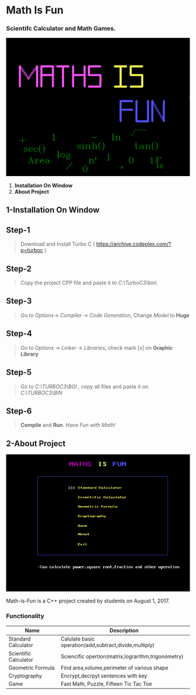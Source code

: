 # Math Is Fun
### Scientifc Calculator and Math Games.
![Image](startscreen.PNG)

1. **Installation On Window**
1. **About Project**

## 1-Installation On Window

## __Step-1__

> Download and Install Turbo C ( https://archive.codeplex.com/?p=turboc )

## __Step-2__
> *Copy* the project CPP file and paste it to *C:\TurboC3\bin\\*

## __Step-3__
> Go to *Options*-> *Compiler* -> *Code Generation*, Change *Model* to __Huge__

## __Step-4__
> Go to *Options* -> *Linker* -> *Libraries*, check mark [x] on **Graphic Library**

## __Step-5__
> Go to *C:\TURBOC3\BGI* , copy all files and paste it on *C:\TURBOC3\BIN*

## __Step-6__
> **Compile** and **Run**. *Have Fun with Math!*

## 2-About Project

![Image](mainmenu.PNG)

Math-is-Fun is a C++ project created by students on August 1, 2017.

### __Functionality__

| Name                | Description          |
| ------------------- | -------------- |
| Standard Calculator | Calulate basic operation(add,subtract,divide,multiply) |
| Scientific Calculator | Sciencific opertion(matrix,lograrithm,trigonometry) |
| Geometric Formula | Find area,volume,perimeter of various shape|
| Cryptography | Encrypt,decrpyt sentences with key |
| Game | Fast Math, Puzzle, Fifteen Tic Tac Toe |
